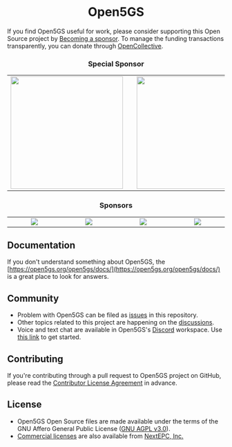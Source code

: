 <h1 align="center">Open5GS</h1>

If you find Open5GS useful for work, please consider supporting this Open Source project by [Becoming a sponsor](https://github.com/sponsors/acetcom). To manage the funding transactions transparently, you can donate through [OpenCollective](https://opencollective.com/open5gs).

<h3 align="center">Special Sponsor</h3>
<table>
  <tbody>
    <tr>
      <td align="center" valign="middle">
  <a href="https://nextepc.com/" target="_blank">
    <img width="260px" src="https://open5gs.org/assets/img/nextepc_logo.jpg">
  </a>
      </td>
      <td width="20px"></td>
      <td align="center" valign="middle">
  <a href="https://sdr.eee.strath.ac.uk/" target="_blank">
    <img width="260px" src="https://open5gs.org/assets/img/strath.png">
  </a>
      </td>
    </tr>
  </tbody>
</table>

<h3 align="center">Sponsors</h3>
<table>
  <tbody>
    <tr>
      <td align="center" valign="middle" width="222px">
        <a href="https://www.auctionsoftware.com/" target="_blank">
          <img src="https://open5gs.org/assets/img/asLogonew.png">
        </a>
      </td>
      <td align="center" valign="middle" width="222px">
        <a href="https://www.wearetriple.com/" target="_blank">
          <img src="https://open5gs.org/assets/img/triple_logo.png">
        </a>
      </td>
      <td align="center" valign="middle" width="222px">
        <a href="https://skylarkwireless.com/" target="_blank">
          <img src="https://open5gs.org/assets/img/SkylarkWireless-420x78-Web2-R.png">
        </a>
      </td>
      <td align="center" valign="middle" width="222px">
        <a href="https://sysmocom.de/" target="_blank">
          <img src="https://open5gs.org/assets/img/sysmocom-logo-only.png">
        </a>
      </td>
    </tr>
  </tbody>
</table>

## Documentation

If you don't understand something about Open5GS, the [https://open5gs.org/open5gs/docs/](https://open5gs.org/open5gs/docs/) is a great place to look for answers.

## Community

- Problem with Open5GS can be filed as [issues](https://github.com/open5gs/open5gs/issues) in this repository.
- Other topics related to this project are happening on the [discussions](https://github.com/open5gs/open5gs/discussions).
- Voice and text chat are available in Open5GS's [Discord](https://discordapp.com/) workspace. Use [this link](https://discord.gg/GreNkuc) to get started.

## Contributing

If you're contributing through a pull request to Open5GS project on GitHub, please read the [Contributor License Agreement](https://open5gs.org/open5gs/cla/) in advance.

## License

- Open5GS Open Source files are made available under the terms of the GNU Affero General Public License ([GNU AGPL v3.0](https://www.gnu.org/licenses/agpl-3.0.html)).
- [Commercial licenses](https://open5gs.org/open5gs/support/) are also available from [NextEPC, Inc.](https://nextepc.com)
